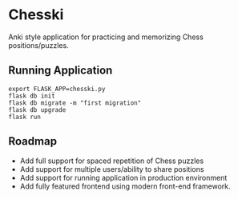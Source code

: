# Chesski

Anki style application for practicing and memorizing Chess positions/puzzles.

## Running Application
```
export FLASK_APP=chesski.py  
flask db init 
flask db migrate -m "first migration" 
flask db upgrade 
flask run 
```

## Roadmap
* Add full support for spaced repetition of Chess puzzles
* Add support for multiple users/ability to share positions
* Add support for running application in production environment
* Add fully featured frontend using modern front-end framework.